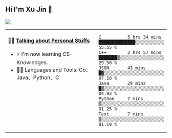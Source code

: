 
## Hi I'm Xu Jin 👋
![](https://komarev.com/ghpvc/?username=jiayouxujin&color=brightgreen&label=PROFILE+VIEWS)



<table align="center">
<tr>
<td valign="top" width="60%">

#### 🏋️‍♀️ <a href="https://github.com/jiayouxujin" target="_blank">Talking about Personal Stuffs</a>
<!-- recent_releases starts -->

- ⚡  I'm now learning CS-Knowledges.  
- 🏊‍♂️ Languages and Tools: Go、Java、Python、C
<!-- recent_releases ends -->
</td>
<td>
 
<!--START_SECTION:waka-->

```text
C          5 hrs 34 mins   ██████████████░░░░░░░░░░░   55.55 %
C++        2 hrs 57 mins   ███████▒░░░░░░░░░░░░░░░░░   29.50 %
JSON       43 mins         █▓░░░░░░░░░░░░░░░░░░░░░░░   07.18 %
Java       29 mins         █▒░░░░░░░░░░░░░░░░░░░░░░░   04.93 %
Python     7 mins          ▒░░░░░░░░░░░░░░░░░░░░░░░░   01.25 %
Text       7 mins          ▒░░░░░░░░░░░░░░░░░░░░░░░░   01.19 %
```

<!--END_SECTION:waka-->
 
</td>
</tr>
</table>





